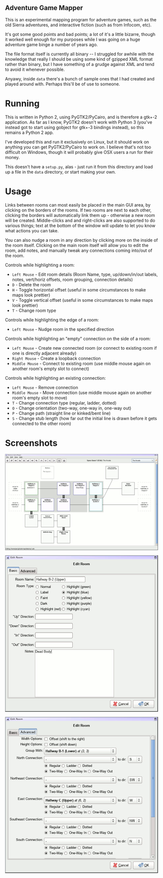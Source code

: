 Adventure Game Mapper
---------------------

This is an experimental mapping program for adventure games, such as the old
Sierra adventures, and interactive fiction (such as from Infocom, etc).

It's got some good points and bad points; a lot of it's a little bizarre,
though it worked well enough for my purposes while I was going on a huge
adventure game binge a number of years ago.

The file format itself is currently all binary -- I struggled for awhile with
the knowledge that really I should be using some kind of gzipped XML format
rather than binary, but I have something of a grudge against XML and tend to
avoid it whenever possible.

Anyawy, inside `data` there's a bunch of sample ones that I had created and
played around with.  Perhaps this'll be of use to someone.

Running
=======

This is written in Python 2, using PyGTK2/PyCairo, and is therefore a gtk+-2
application.  As far as I know, PyGTK2 doesn't work with Python 3 (you've
instead got to start using gobject for gtk+-3 bindings instead), so this
remains a Python 2 app.

I've developed this and run it exclusively on Linux, but it should work on
anything you can get PyGTK2/PyCairo to work on.  I believe that's not too
difficult on Windows, though it will probably give OSX users a run for their
money.

This doesn't have a `setup.py`, alas - just run it from this directory and
load up a file in the `data` directory, or start making your own.

Usage
=====

Links between rooms can most easily be placed in the main GUI area, by clicking
on the borders of the rooms.  If two rooms are next to each other, clicking the
borders will automatically link them up - otherwise a new room will be created.
Middle-clicks and and right-clicks are also supported to do various things;
text at the bottom of the window will update to let you know what actions you can
take.

You can also nudge a room in any direction by clicking more on the inside of the
room itself.  Clicking on the main room itself will allow you to edit the room,
add notes, and manually tweak any connections coming into/out of the room.

Controls while highlighting a room:

* `Left Mouse` - Edit room details (Room Name, type, up/down/in/out labels, notes, vert/horiz offsets, room grouping, connection details)
* `D` - Delete the room
* `H` - Toggle horizontal offset (useful in some circumstances to make maps look prettier)
* `V` - Toggle vertical offset (useful in some circumstances to make maps look prettier)
* `T` - Change room type

Controls while highlighting the edge of a room:

* `Left Mouse` - Nudge room in the specified direction

Controls while highlighting an "empty" connection on the side of a room:

* `Left Mouse` - Create new connected room (or connect to existing room if one is directly adjacent already)
* `Right Mouse` - Create a loopback connection
* `Middle Mouse` - Connect to existing room (use middle mouse again on another room's empty slot to connect)

Controls while highlighting an existing connection:

* `Left Mouse` - Remove connection
* `Middle Mouse` - Move connection (use middle mouse again on another room's empty slot to move)
* `T` - Change connection type (regular, ladder, dotted)
* `O` - Change orientation (two-way, one-way in, one-way out)
* `P` - Change path (straight line or kinked/bent line)
* `S` - Change stub length (how far out the initial line is drawn before it gets connected to the other room)

Screenshots
===========

![Main Screen](screenshot-main.png)

![Basic Room Edit](screenshot-edit-basic.png)

![Advanced Room Edit](screenshot-edit-adv.png)
